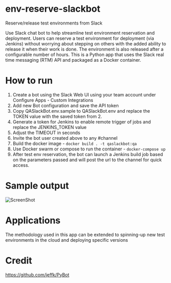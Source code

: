 # env-reserve-slackbot
Reserve/release test environments from Slack

Use Slack chat bot to help streamline test environment reservation and deployment. Users can reserve a test environment for deployment (via Jenkins) without worrying about stepping on others with the added ability to release it when their work is done. The environment is also released after a configurable number of hours. This is a Python app that uses the Slack real time messaging (RTM) API and packaged as a Docker container.

# How to run
1. Create a bot using the Slack Web UI using your team account under Configure Apps - Custom Integrations
2. Add new Bot configuration and save the API token
3. Copy QASlackBot.env.sample to QASlackBot.env and replace the TOKEN value with the saved token from 2.
4. Generate a token for Jenkins to enable remote trigger of jobs and replace the JENKINS_TOKEN value
5. Adjust the TIMEOUT in seconds
6. Invite the bot user created above to any #channel
7. Build the docker image - `docker build . -t qaslackbot:qa`
8. Use Docker swarm or compose to run the container - `docker-compose up`
9. After test env reservation, the bot can launch a Jenkins build job based on the parameters passed and will post the url to the channel for quick access.

# Sample output


![ScreenShot](https://raw.github.com/jaipaddy/env-reserve-slackbot/master/SlackBotScreenshot.png)

# Applications
The methodology used in this app can be extended to spinning-up new test environments in the cloud and deploying specific versions

# Credit
https://github.com/jeffk/PyBot
